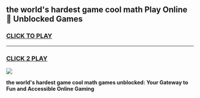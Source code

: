 
## the world's hardest game cool math Play Online 👋 Unblocked Games
<h3>
<a href="https://news.freeplayer.one?title=the_world's_hardest_game_cool_math&ref=17CMG">CLICK TO PLAY</a></h3>
<hr>

<h3>
<a href="https://news.freeplayer.one?title=the_world's_hardest_game_cool_math&ref=17CMG">CLICK 2 PLAY</a>
  
</h3>

<a href="https://news.freeplayer.one?title=the_world's_hardest_game_cool_math&ref=17CMG/"><img src="https://clearcache.store/games.png"></a>


**the world's hardest game cool math games unblocked: Your Gateway to Fun and Accessible Online Gaming**
